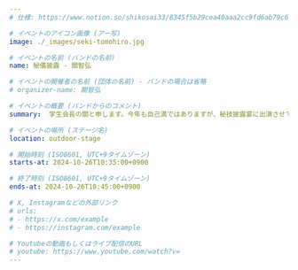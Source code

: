```yaml
---
# 仕様: https://www.notion.so/shikosai33/8345f5b29cea40aaa2cc9fd6ab79c6a6?pvs=4#9ae1134163bc41fca64fb5161acf4e19

# イベントのアイコン画像 (アー写)
image: ./_images/seki-tomohiro.jpg

# イベントの名前 (バンドの名前)
name: 秘儀披露 - 關智弘

# イベントの開催者の名前 (団体の名前) - バンドの場合は省略
# organizer-name: 關智弘

# イベントの概要 (バンドからのコメント)
summary:  学生会長の關と申します。今年も自己満ではありますが、秘技披露宴に出演させていただくことになりました！今年も歌唱でいつも通り津軽海峡を歌います！そろそろしつこいと思う人もいるかもしれません。(ごめんなさい😢)在学中最後の茨香祭ということで、少しでも茨香祭を盛り上げる一助となれれば嬉しいです！外ステージでお待ちしています😎 

# イベントの場所 (ステージ名)
location: outdoor-stage

# 開始時刻 (ISO8601, UTC+9タイムゾーン)
starts-at: 2024-10-26T10:35:00+0900

# 終了時刻 (ISO8601, UTC+9タイムゾーン)
ends-at: 2024-10-26T10:45:00+0900

# X, Instagramなどの外部リンク
# urls:
# - https://x.com/example
# - https://instagram.com/example

# Youtubeの動画もしくはライブ配信のURL
# youtube: https://www.youtube.com/watch?v=
---
```

